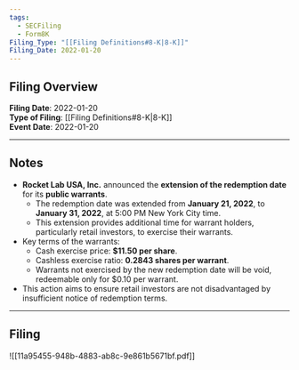 ```yaml
---
tags:
  - SECFiling
  - Form8K
Filing_Type: "[[Filing Definitions#8-K|8-K]]"
Filing_Date: 2022-01-20
---
```

## Filing Overview

**Filing Date**: 2022-01-20  
**Type of Filing**: [[Filing Definitions#8-K|8-K]]  
**Event Date**: 2022-01-20  

---
## Notes

- **Rocket Lab USA, Inc.** announced the **extension of the redemption date** for its **public warrants**.
  - The redemption date was extended from **January 21, 2022**, to **January 31, 2022**, at 5:00 PM New York City time.
  - This extension provides additional time for warrant holders, particularly retail investors, to exercise their warrants.
- Key terms of the warrants:
  - Cash exercise price: **$11.50 per share**.
  - Cashless exercise ratio: **0.2843 shares per warrant**.
  - Warrants not exercised by the new redemption date will be void, redeemable only for $0.10 per warrant.
- This action aims to ensure retail investors are not disadvantaged by insufficient notice of redemption terms.

---
## Filing

![[11a95455-948b-4883-ab8c-9e861b5671bf.pdf]]
